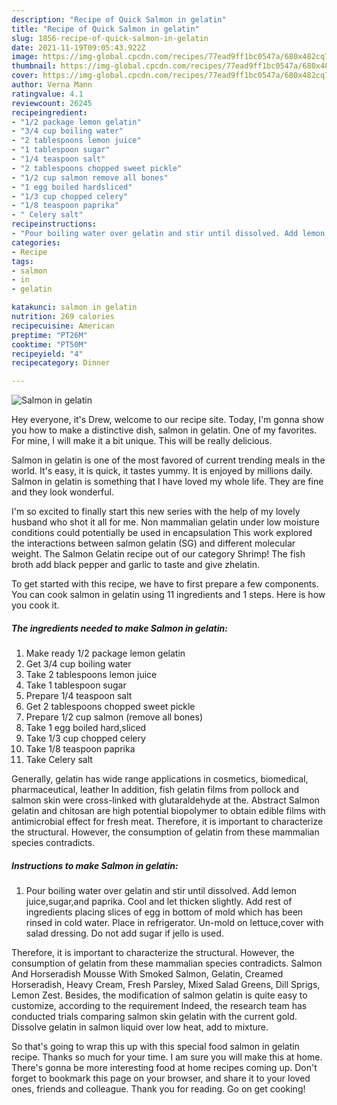```yaml
---
description: "Recipe of Quick Salmon in gelatin"
title: "Recipe of Quick Salmon in gelatin"
slug: 1856-recipe-of-quick-salmon-in-gelatin
date: 2021-11-19T09:05:43.922Z
image: https://img-global.cpcdn.com/recipes/77ead9ff1bc0547a/680x482cq70/salmon-in-gelatin-recipe-main-photo.jpg
thumbnail: https://img-global.cpcdn.com/recipes/77ead9ff1bc0547a/680x482cq70/salmon-in-gelatin-recipe-main-photo.jpg
cover: https://img-global.cpcdn.com/recipes/77ead9ff1bc0547a/680x482cq70/salmon-in-gelatin-recipe-main-photo.jpg
author: Verna Mann
ratingvalue: 4.1
reviewcount: 26245
recipeingredient:
- "1/2 package lemon gelatin"
- "3/4 cup boiling water"
- "2 tablespoons lemon juice"
- "1 tablespoon sugar"
- "1/4 teaspoon salt"
- "2 tablespoons chopped sweet pickle"
- "1/2 cup salmon remove all bones"
- "1 egg boiled hardsliced"
- "1/3 cup chopped celery"
- "1/8 teaspoon paprika"
- " Celery salt"
recipeinstructions:
- "Pour boiling water over gelatin and stir until dissolved. Add lemon juice,sugar,and paprika. Cool and let thicken slightly. Add rest of ingredients placing slices of egg in bottom of mold which has been rinsed in cold water. Place in refrigerator. Un-mold on lettuce,cover with salad dressing. Do not add sugar if jello is used."
categories:
- Recipe
tags:
- salmon
- in
- gelatin

katakunci: salmon in gelatin 
nutrition: 269 calories
recipecuisine: American
preptime: "PT26M"
cooktime: "PT50M"
recipeyield: "4"
recipecategory: Dinner

---
```



![Salmon in gelatin](https://img-global.cpcdn.com/recipes/77ead9ff1bc0547a/680x482cq70/salmon-in-gelatin-recipe-main-photo.jpg)

Hey everyone, it's Drew, welcome to our recipe site. Today, I'm gonna show you how to make a distinctive dish, salmon in gelatin. One of my favorites. For mine, I will make it a bit unique. This will be really delicious.

Salmon in gelatin is one of the most favored of current trending meals in the world. It's easy, it is quick, it tastes yummy. It is enjoyed by millions daily. Salmon in gelatin is something that I have loved my whole life. They are fine and they look wonderful.

I'm so excited to finally start this new series with the help of my lovely husband who shot it all for me. Non mammalian gelatin under low moisture conditions could potentially be used in encapsulation This work explored the interactions between salmon gelatin (SG) and different molecular weight. The Salmon Gelatin recipe out of our category Shrimp! The fish broth add black pepper and garlic to taste and give zhelatin.


To get started with this recipe, we have to first prepare a few components. You can cook salmon in gelatin using 11 ingredients and 1 steps. Here is how you cook it.

<!--inarticleads1-->

##### The ingredients needed to make Salmon in gelatin:

1. Make ready 1/2 package lemon gelatin
1. Get 3/4 cup boiling water
1. Take 2 tablespoons lemon juice
1. Take 1 tablespoon sugar
1. Prepare 1/4 teaspoon salt
1. Get 2 tablespoons chopped sweet pickle
1. Prepare 1/2 cup salmon (remove all bones)
1. Take 1 egg boiled hard,sliced
1. Take 1/3 cup chopped celery
1. Take 1/8 teaspoon paprika
1. Take  Celery salt


Generally, gelatin has wide range applications in cosmetics, biomedical, pharmaceutical, leather In addition, fish gelatin films from pollock and salmon skin were cross-linked with glutaraldehyde at the. Abstract Salmon gelatin and chitosan are high potential biopolymer to obtain edible films with antimicrobial effect for fresh meat. Therefore, it is important to characterize the structural. However, the consumption of gelatin from these mammalian species contradicts. 

<!--inarticleads2-->

##### Instructions to make Salmon in gelatin:

1. Pour boiling water over gelatin and stir until dissolved. Add lemon juice,sugar,and paprika. Cool and let thicken slightly. Add rest of ingredients placing slices of egg in bottom of mold which has been rinsed in cold water. Place in refrigerator. Un-mold on lettuce,cover with salad dressing. Do not add sugar if jello is used.


Therefore, it is important to characterize the structural. However, the consumption of gelatin from these mammalian species contradicts. Salmon And Horseradish Mousse With Smoked Salmon, Gelatin, Creamed Horseradish, Heavy Cream, Fresh Parsley, Mixed Salad Greens, Dill Sprigs, Lemon Zest. Besides, the modification of salmon gelatin is quite easy to customize, according to the requirement Indeed, the research team has conducted trials comparing salmon skin gelatin with the current gold. Dissolve gelatin in salmon liquid over low heat, add to mixture. 

So that's going to wrap this up with this special food salmon in gelatin recipe. Thanks so much for your time. I am sure you will make this at home. There's gonna be more interesting food at home recipes coming up. Don't forget to bookmark this page on your browser, and share it to your loved ones, friends and colleague. Thank you for reading. Go on get cooking!
